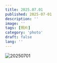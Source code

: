 ```yaml
---
title: 2025.07.01
published: 2025-07-01
description: ''
image: ''
tags: [照片]
category: 'photo'
draft: false 
lang: ''
---
```


![20250701](https://pub-c3306c5d138f4828a035b38ec399091a.r2.dev/photo/images/IMG_20250701.png)